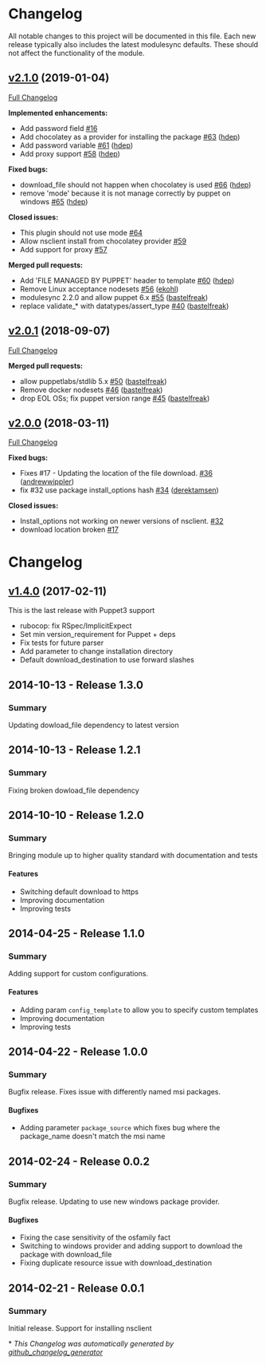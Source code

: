# Changelog

All notable changes to this project will be documented in this file.
Each new release typically also includes the latest modulesync defaults.
These should not affect the functionality of the module.

## [v2.1.0](https://github.com/voxpupuli/puppet-nsclient/tree/v2.1.0) (2019-01-04)

[Full Changelog](https://github.com/voxpupuli/puppet-nsclient/compare/v2.0.1...v2.1.0)

**Implemented enhancements:**

- Add password field [\#16](https://github.com/voxpupuli/puppet-nsclient/issues/16)
- Add chocolatey as a provider for installing the package [\#63](https://github.com/voxpupuli/puppet-nsclient/pull/63) ([hdep](https://github.com/hdep))
- Add password variable [\#61](https://github.com/voxpupuli/puppet-nsclient/pull/61) ([hdep](https://github.com/hdep))
- Add proxy support [\#58](https://github.com/voxpupuli/puppet-nsclient/pull/58) ([hdep](https://github.com/hdep))

**Fixed bugs:**

- download\_file should not happen when chocolatey is used [\#66](https://github.com/voxpupuli/puppet-nsclient/pull/66) ([hdep](https://github.com/hdep))
- remove 'mode'  because it is not manage correctly by puppet on windows [\#65](https://github.com/voxpupuli/puppet-nsclient/pull/65) ([hdep](https://github.com/hdep))

**Closed issues:**

- This plugin should not use mode  [\#64](https://github.com/voxpupuli/puppet-nsclient/issues/64)
- Allow nsclient install from chocolatey provider [\#59](https://github.com/voxpupuli/puppet-nsclient/issues/59)
- Add support for proxy [\#57](https://github.com/voxpupuli/puppet-nsclient/issues/57)

**Merged pull requests:**

- Add 'FILE MANAGED BY PUPPET' header to template [\#60](https://github.com/voxpupuli/puppet-nsclient/pull/60) ([hdep](https://github.com/hdep))
- Remove Linux acceptance nodesets [\#56](https://github.com/voxpupuli/puppet-nsclient/pull/56) ([ekohl](https://github.com/ekohl))
- modulesync 2.2.0 and allow puppet 6.x [\#55](https://github.com/voxpupuli/puppet-nsclient/pull/55) ([bastelfreak](https://github.com/bastelfreak))
-  replace validate\_\* with datatypes/assert\_type [\#40](https://github.com/voxpupuli/puppet-nsclient/pull/40) ([bastelfreak](https://github.com/bastelfreak))

## [v2.0.1](https://github.com/voxpupuli/puppet-nsclient/tree/v2.0.1) (2018-09-07)

[Full Changelog](https://github.com/voxpupuli/puppet-nsclient/compare/v2.0.0...v2.0.1)

**Merged pull requests:**

- allow puppetlabs/stdlib 5.x [\#50](https://github.com/voxpupuli/puppet-nsclient/pull/50) ([bastelfreak](https://github.com/bastelfreak))
- Remove docker nodesets [\#46](https://github.com/voxpupuli/puppet-nsclient/pull/46) ([bastelfreak](https://github.com/bastelfreak))
- drop EOL OSs; fix puppet version range [\#45](https://github.com/voxpupuli/puppet-nsclient/pull/45) ([bastelfreak](https://github.com/bastelfreak))

## [v2.0.0](https://github.com/voxpupuli/puppet-nsclient/tree/v2.0.0) (2018-03-11)

[Full Changelog](https://github.com/voxpupuli/puppet-nsclient/compare/v1.4.0...v2.0.0)

**Fixed bugs:**

- Fixes \#17 - Updating the location of the file download. [\#36](https://github.com/voxpupuli/puppet-nsclient/pull/36) ([andrewwippler](https://github.com/andrewwippler))
- fix \#32 use package install\_options hash [\#34](https://github.com/voxpupuli/puppet-nsclient/pull/34) ([derektamsen](https://github.com/derektamsen))

**Closed issues:**

- Install\_options not working on newer versions of nsclient. [\#32](https://github.com/voxpupuli/puppet-nsclient/issues/32)
- download location broken [\#17](https://github.com/voxpupuli/puppet-nsclient/issues/17)

# Changelog

## [v1.4.0](https://github.com/voxpupuli/puppet-nsclient/tree/v1.4.0) (2017-02-11)

This is the last release with Puppet3 support
* rubocop: fix RSpec/ImplicitExpect
* Set min version_requirement for Puppet + deps
* Fix tests for future parser
* Add parameter to change installation directory
* Default download_destination to use forward slashes

## 2014-10-13 - Release 1.3.0
### Summary

  Updating dowload_file dependency to latest version

## 2014-10-13 - Release 1.2.1
### Summary

  Fixing broken dowload_file dependency

## 2014-10-10 - Release 1.2.0
### Summary

  Bringing module up to higher quality standard with documentation and tests

#### Features

- Switching default download to https
- Improving documentation
- Improving tests

## 2014-04-25 - Release 1.1.0
### Summary

  Adding support for custom configurations.

#### Features
 - Adding param `config_template` to allow you to specify custom templates
 - Improving documentation
 - Improving tests

## 2014-04-22 - Release 1.0.0
### Summary

  Bugfix release. Fixes issue with differently named msi packages.

#### Bugfixes
 - Adding parameter `package_source` which fixes bug where the package_name doesn't match the msi name

## 2014-02-24 - Release 0.0.2
### Summary

  Bugfix release. Updating to use new windows package provider.

#### Bugfixes
 - Fixing the case sensitivity of the osfamily fact
 - Switching to windows provider and adding support to download the package with download_file
 - Fixing duplicate resource issue with download_destination

## 2014-02-21 - Release 0.0.1
### Summary

  Initial release. Support for installing nsclient


\* *This Changelog was automatically generated by [github_changelog_generator](https://github.com/github-changelog-generator/github-changelog-generator)*

